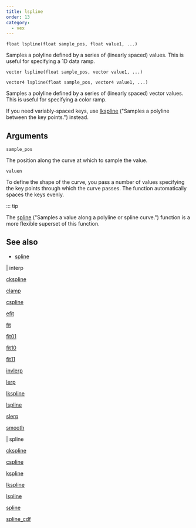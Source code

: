 ```yaml
---
title: lspline
order: 13
category:
  - vex
---
```


`float lspline(float sample_pos, float value1, ...)`

Samples a polyline defined by a series of (linearly spaced) values.
This is useful for specifying a 1D data ramp.

`vector lspline(float sample_pos, vector value1, ...)`

`vector4 lspline(float sample_pos, vector4 value1, ...)`

Samples a polyline defined by a series of (linearly spaced) vector values.
This is useful for specifying a color ramp.

If you need variably-spaced keys, use [lkspline](lkspline.html) ("Samples a polyline between the key points.") instead.

## Arguments

`sample_pos`

The position along the curve at which to sample the value.

`valuen`

To define the shape of the curve, you pass a number of values specifying the key points through which the curve passes. The function automatically spaces the keys evenly.

::: tip

The [spline](spline.html) ("Samples a value along a polyline or spline curve.") function is a more flexible superset of this function.

## See also

- [spline](spline.html)

|
interp

[ckspline](ckspline.html)

[clamp](clamp.html)

[cspline](cspline.html)

[efit](efit.html)

[fit](fit.html)

[fit01](fit01.html)

[fit10](fit10.html)

[fit11](fit11.html)

[invlerp](invlerp.html)

[lerp](lerp.html)

[lkspline](lkspline.html)

[lspline](lspline.html)

[slerp](slerp.html)

[smooth](smooth.html)

|
spline

[ckspline](ckspline.html)

[cspline](cspline.html)

[kspline](kspline.html)

[lkspline](lkspline.html)

[lspline](lspline.html)

[spline](spline.html)

[spline_cdf](spline_cdf.html)
